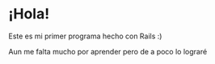 # ¡Hola!

Este es mi primer programa hecho con Rails :)

Aun me falta mucho por aprender pero de a poco lo lograré